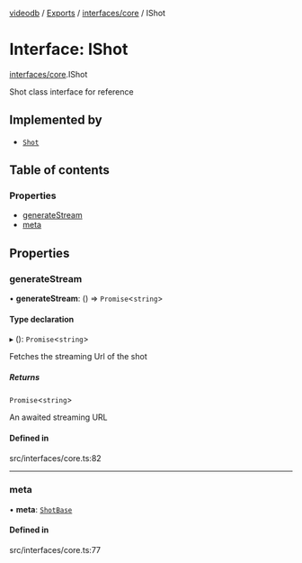 [videodb](../README.md) / [Exports](../modules.md) / [interfaces/core](../modules/interfaces_core.md) / IShot

# Interface: IShot

[interfaces/core](../modules/interfaces_core.md).IShot

Shot class interface for reference

## Implemented by

- [`Shot`](../classes/core_shot.Shot.md)

## Table of contents

### Properties

- [generateStream](interfaces_core.IShot.md#generatestream)
- [meta](interfaces_core.IShot.md#meta)

## Properties

### generateStream

• **generateStream**: () => `Promise`\<`string`\>

#### Type declaration

▸ (): `Promise`\<`string`\>

Fetches the streaming Url of the shot

##### Returns

`Promise`\<`string`\>

An awaited streaming URL

#### Defined in

src/interfaces/core.ts:82

___

### meta

• **meta**: [`ShotBase`](interfaces_core.ShotBase.md)

#### Defined in

src/interfaces/core.ts:77
